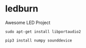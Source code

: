 # ledburn

Awesome LED Project

```
sudo apt-get install libportaudio2

pip3 install numpy sounddevice
```
